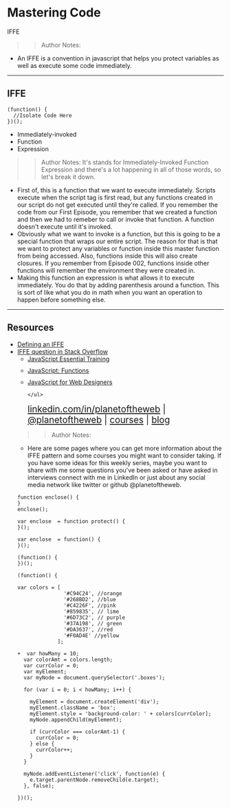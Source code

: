
<!-- .slide: data-state="title" -->

# Mastering Code
IFFE

>> Author Notes:
- An IFFE is a convention in javascript that helps you protect variables as well as execute some code immediately.

---

## IFFE

```
(function() {
  //Isolate Code Here
})();
```

<ul>
  <li class="fragment">Immediately-invoked</li>
  <li class="fragment">Function</li>
  <li class="fragment">Expression</li>
</ul>

>> Author Notes:
It's stands for Immediately-Invoked Function Expression and there's a lot happening in all of those words, so let's break it down.

- First of, this is a function that we want to execute immediately. Scripts execute when the script tag is first read, but any functions created in our script do not get executed until they're called. If you remember the code from our First Episode, you remember that we created a function and then we had to remeber to call or invoke that function. A function doesn't execute until it's invoked.
- Obviously what we want to invoke is a function, but this is going to be a special function that wraps our entire script. The reason for that is that we want to protect any variables or function inside this master function from being accessed. Also, functions inside this will also create closures. If you remember from Episode 002, functions inside other functions will remember the environment they were created in.
- Making this function an expression is what allows it to execute immediately. You do that by adding parenthesis around a function. This is sort of like what you do in math when you want an operation to happen before something else.

---
## Resources
<ul>
  <li><a href="http://benalman.com/news/2010/11/immediately-invoked-function-expression/">Defining an IFFE</a></li>
  <li><a href="http://stackoverflow.com/questions/8228281/what-is-the-function-construct-in-javascript">IFFE question in Stack Overflow</a></li>
  <li style="list-style: none;">
    <ul>
      <li style="margin-bottom: 10px"><a href="https://www.linkedin.com/learning/javascript-essential-training">JavaScript Essential Training</a></li>
      <li style="margin-bottom: 10px"><a href="https://www.linkedin.com/learning/javascript-functions">JavaScript: Functions</a></li>
      <li style="margin-bottom: 10px"><a href="https://www.linkedin.com/learning/javascript-for-web-designers-2">JavaScript for Web Designers</a></li>

    </ul>
  <li style="list-style: none; font-size: 1.3rem;"><a href="hhttps://www.linkedin.com/in/planetoftheweb">linkedin.com/in/planetoftheweb</a> | <a href="https://www.twitter.com/planetoftheweb">@planetoftheweb</a> | <a href="https://www.linkedin.com/learning/instructors/ray-villalobos">courses</a> | <a href="https://raybo.org">blog</a></li>
</ul>


>> Author Notes:
- Here are some pages where you can get more information about the IFFE pattern and some courses you might want to consider taking. If you have some ideas for this weekly series, maybe you want to share with me some questions you've been asked or have asked in interviews connect with me in LinkedIn or just about any social media network like twitter or github @planetoftheweb.

```
function enclose() {
}
enclose();
```

```
var enclose  = function protect() {
}();
```

```
var enclose  = function() {
}();
```

```
(function() {
})();
```


```
(function() {

var colors = [
               '#C94C24', //orange
               '#268BD2', //blue
               '#C4226F', //pink
               '#859835', // lime
               '#6D73C2', // purple
               '#37A198', // green
               '#DA3637', //red
               '#F0AD4E' //yellow
             ];

+  var howMany = 10;
  var colorAmt = colors.length;
  var currColor = 0;
  var myElement;
  var myNode = document.querySelector('.boxes');

  for (var i = 0; i < howMany; i++) {

    myElement = document.createElement('div');
    myElement.className = 'box';
    myElement.style = 'background-color: ' + colors[currColor];
    myNode.appendChild(myElement);

    if (currColor === colorAmt-1) {
      currColor = 0;
    } else {
      currColor++;
    }
  }

  myNode.addEventListener('click', function(e) {
    e.target.parentNode.removeChild(e.target);
  }, false);

})();

```